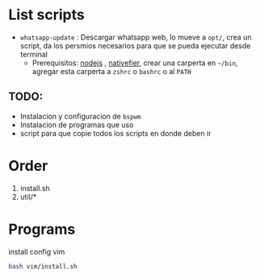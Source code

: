 # List scripts

- `whatsapp-update` : Descargar whatsapp web, lo mueve a `opt/`, crea un script, da los persmios necesarios para que se pueda ejecutar desde terminal
  - Prerequisitos: [nodejs](https://nodejs.org/en/) , [nativefier](https://github.com/nativefier/nativefier), crear una carperta en `~/bin`, agregar esta carperta a `zshrc` o `bashrc` o al `PATH`

## TODO:

  - Instalacion y configuracion de `bspwm`
  - Instalacion de programas que uso
  - script para que copie todos los scripts en donde deben ir

# Order

1. install.sh
2. util/*

# Programs

install config vim

```bash
bash vim/install.sh
```
